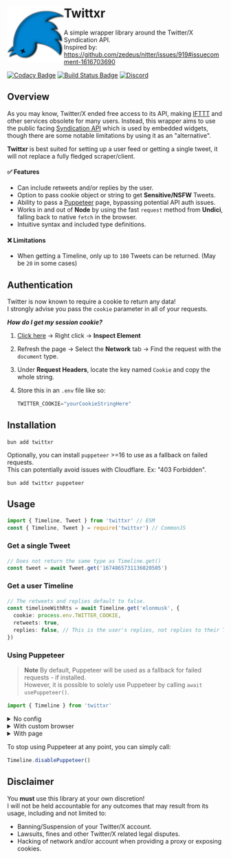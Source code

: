 # Twittxr <img align="left" width="132" height="132" src="./icon.png">

A simple wrapper library around the Twitter/X Syndication API.<br>
Inspired by: https://github.com/zedeus/nitter/issues/919#issuecomment-1616703690

[![Codacy Badge](https://app.codacy.com/project/badge/Grade/3295160336cf41108ab4b409f6baf6c5)](https://app.codacy.com/gh/Owen3H/twittxr/dashboard?utm_source=gh&utm_medium=referral&utm_content=&utm_campaign=Badge_grade)
[![Build Status Badge](https://img.shields.io/github/actions/workflow/status/Owen3H/twittxr/main.yml)](https://github.com/Owen3H/twittxr/actions)
[![Discord](https://img.shields.io/discord/1215213004824645674?logo=discord&logoColor=white&color=blue)](https://discord.gg/64Vq7cpdGV)

## Overview
As you may know, Twitter/X ended free access to its API, making [IFTTT](https://ifttt.com) and other services obsolete for many users.
Instead, this wrapper aims to use the public facing [Syndication API](https://syndication.twitter.com/srv/timeline-profile/screen-name/elonmusk)
which is used by embedded widgets, though there are some notable limitations by using it as an "alternative".

**Twittxr** is best suited for setting up a user feed or getting a single tweet, it will not replace a fully fledged scraper/client.

#### ✅ Features
- Can include retweets and/or replies by the user.
- Option to pass cookie object or string to get **Sensitive/NSFW** Tweets.
- Ability to pass a [Puppeteer](https://pptr.dev) page, bypassing potential API auth issues.
- Works in and out of **Node** by using the fast `request` method from **Undici**, falling back to native `fetch` in the browser.
- Intuitive syntax and included type definitions.

#### ❌ Limitations
- When getting a Timeline, only up to `100` Tweets can be returned. (May be `20` in some cases)

## Authentication
Twitter is now known to require a cookie to return any data!<br>
I strongly advise you pass the `cookie` parameter in all of your requests.

***How do I get my session cookie?***
1. [Click here](https://syndication.twitter.com/srv/timeline-profile/screen-name/elonmusk) -> Right click -> **Inspect Element**
2. Refresh the page -> Select the **Network** tab -> Find the request with the `document` type.
3. Under **Request Headers**, locate the key named `Cookie` and copy the whole string.
4. Store this in an `.env` file like so:
  
    ```js
    TWITTER_COOKIE="yourCookieStringHere"
    ```

## Installation
```console
bun add twittxr
```

Optionally, you can install `puppeteer` >=16 to use as a fallback on failed requests.<br>
This can potentially avoid issues with Cloudflare. Ex: "403 Forbidden".

```console
bun add twittxr puppeteer
```

## Usage
```ts
import { Timeline, Tweet } from 'twittxr' // ESM
const { Timeline, Tweet } = require('twittxr') // CommonJS
```

### Get a single Tweet
```ts
// Does not return the same type as Timeline.get()
const tweet = await Tweet.get('1674865731136020505')
```

### Get a user Timeline
```ts
// The retweets and replies default to false.
const timelineWithRts = await Timeline.get('elonmusk', { 
  cookie: process.env.TWITTER_COOKIE,
  retweets: true,
  replies: false, // This is the user's replies, not replies to their Tweets.
})
``` 

### Using Puppeteer
> **Note**
> By default, Puppeteer will be used as a fallback for failed requests - if installed.<br>
> However, it is possible to solely use Puppeteer by calling `await usePuppeteer()`.

```js
import { Timeline } from 'twittxr'
```

<details>
  <summary>No config</summary>

```js
// Launches a basic headless browser & automatically closes the page.
await Timeline.usePuppeteer()
const tweets = await Timeline.get('elonmusk', { 
  cookie: process.env.TWITTER_COOKIE
})
```
</details>

<details>
  <summary>With custom browser</summary>

```js
const puppeteer = require('puppeteer-extra')

// Use plugins if desired
puppeteer.use(ExamplePlugin())

const browser = await puppeteer.launch({ headless: true })

// Creates a new page and closes it automatically after every .get() call
await Timeline.usePuppeteer({ browser, autoClose: true })
const tweets = await Timeline.get('elonmusk', { 
  cookie: process.env.TWITTER_COOKIE
})
```
</details>

<details>
  <summary>With page</summary>

```js
const puppeteer = require('puppeteer')
const browser = await puppeteer.launch({ headless: true })
const page = await browser.newPage()

// Pass the page, but do not automatically close it.
await Timeline.usePuppeteer({ page, autoClose: false })
const tweets = await Timeline.get('elonmusk', { 
  cookie: process.env.TWITTER_COOKIE
})

await page.goto('https://google.com') // Continue to manipulate the page.
await page.close() // Close the page manually.
```
</details>

To stop using Puppeteer at any point, you can simply call:
```js
Timeline.disablePuppeteer()
```

## Disclaimer
You **must** use this library at your own discretion!\
I will not be held accountable for any outcomes that may result from its usage, including and not limited to:
- Banning/Suspension of your Twitter/X account.
- Lawsuits, fines and other Twitter/X related legal disputes.
- Hacking of network and/or account when providing a proxy or exposing cookies.
